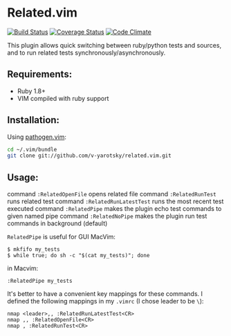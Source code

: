 Related.vim
===========

[![Build Status](https://secure.travis-ci.org/v-yarotsky/related.vim.png)](http://travis-ci.org/v-yarotsky/related.vim)
[![Coverage Status](https://coveralls.io/repos/v-yarotsky/related.vim/badge.png?branch=master)](https://coveralls.io/r/v-yarotsky/related.vim)
[![Code Climate](https://codeclimate.com/github/v-yarotsky/related.vim.png)](https://codeclimate.com/github/v-yarotsky/related.vim)

This plugin allows quick switching between ruby/python tests and sources, and to run related tests synchronously/asynchronously.

Requirements:
-------------

  * Ruby 1.8+
  * VIM compiled with ruby support

Installation:
-------------

Using [pathogen.vim](https://github.com/tpope/vim-pathogen):

```sh
cd ~/.vim/bundle
git clone git://github.com/v-yarotsky/related.vim.git
```

Usage:
------

command `:RelatedOpenFile` opens related file
command `:RelatedRunTest` runs related test
command `:RelatedRunLatestTest` runs the most recent test executed
command `:RelatedPipe` makes the plugin echo test commands to given named pipe
command `:RelatedNoPipe` makes the plugin run test commands in background (default)

`RelatedPipe` is useful for GUI MacVim:

    $ mkfifo my_tests
    $ while true; do sh -c "$(cat my_tests)"; done

in Macvim:

    :RelatedPipe my_tests

It's better to have a convenient key mappings for these commands.
I defined the following mappings in my `.vimrc` (I chose leader to be `\`):

    nmap <leader>,, :RelatedRunLatestTest<CR>
    nmap ,, :RelatedOpenFile<CR>
    nmap , :RelatedRunTest<CR>

